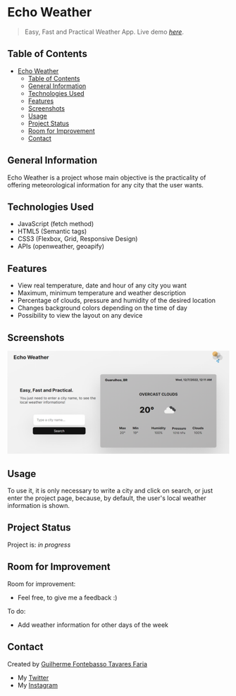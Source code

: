 # Echo Weather

> Easy, Fast and Practical Weather App.
> Live demo [_here_](https://github.com/GFTF0906/echo-weather).

## Table of Contents

- [Echo Weather](#echo-weather)
  - [Table of Contents](#table-of-contents)
  - [General Information](#general-information)
  - [Technologies Used](#technologies-used)
  - [Features](#features)
  - [Screenshots](#screenshots)
  - [Usage](#usage)
  - [Project Status](#project-status)
  - [Room for Improvement](#room-for-improvement)
  - [Contact](#contact)

## General Information

Echo Weather is a project whose main objective is the practicality of offering meteorological information for any city that the user wants.

## Technologies Used

- JavaScript (fetch method)
- HTML5 (Semantic tags)
- CSS3 (Flexbox, Grid, Responsive Design)
- APIs (openweather, geoapify)

## Features

- View real temperature, date and hour of any city you want
- Maximum, minimum temperature and weather description
- Percentage of clouds, pressure and humidity of the desired location
- Changes background colors depending on the time of day
- Possibility to view the layout on any device

## Screenshots

![Desktop View](./assets/images/desktop.png)

## Usage

To use it, it is only necessary to write a city and click on search, or just enter the project page, because, by default, the user's local weather information is shown.

## Project Status

Project is: _in progress_

## Room for Improvement

Room for improvement:

- Feel free, to give me a feedback :)

To do:

- Add weather information for other days of the week

## Contact

Created by [Guilherme Fontebasso Tavares Faria](https://github.com/GFTF0906)

- My [Twitter](https://twitter.com/echolovesjava)
- My [Instagram](https://www.instagram.com/guifontebassoft/?hl=pt-br)

